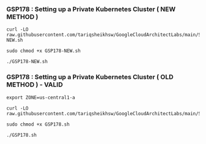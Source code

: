 ### GSP178 : Setting up a Private Kubernetes Cluster ( NEW METHOD )  

```
curl -LO raw.githubusercontent.com/tariqsheikhsw/GoogleCloudArchitectLabs/main/Solutions/GSP178-NEW.sh

sudo chmod +x GSP178-NEW.sh

./GSP178-NEW.sh
```



### GSP178 : Setting up a Private Kubernetes Cluster ( OLD METHOD ) - VALID

```
export ZONE=us-central1-a
```

```
curl -LO raw.githubusercontent.com/tariqsheikhsw/GoogleCloudArchitectLabs/main/Solutions/GSP178.sh

sudo chmod +x GSP178.sh

./GSP178.sh
```
